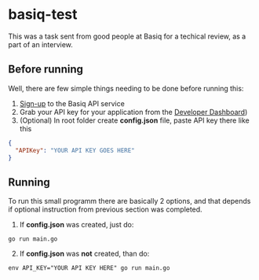 # basiq-test

This was a task sent from good people at Basiq for a techical review, as a part of an interview.

## Before running

Well, there are few simple things needing to be done before running this:

1. [Sign-up](https://dashboard.basiq.io/login) to the Basiq API service
2. Grab your API key for your application from the [Developer Dashboard](https://dashboard.basiq.io/api-keys))
3. (Optional) In root folder create **config.json** file, paste API key there like this

```json
{
  "APIKey": "YOUR API KEY GOES HERE"
}
```

## Running

To run this small programm there are basically 2 options, and that depends if optional instruction from previous section was completed.

1. If **config.json** was created, just do:

```
go run main.go
```

2. If **config.json** was **not** created, than do:

```
env API_KEY="YOUR API KEY HERE" go run main.go
```
